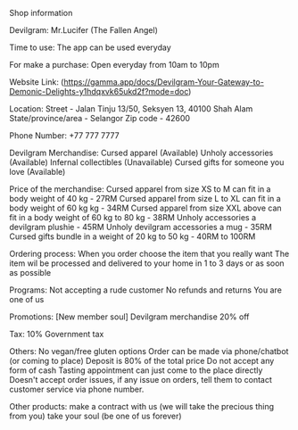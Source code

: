 Shop information

Devilgram:
Mr.Lucifer (The Fallen Angel)

Time to use:
The app can be used everyday 

For make a purchase:
Open everyday from 10am to 10pm

Website Link:
(https://gamma.app/docs/Devilgram-Your-Gateway-to-Demonic-Delights-y1hdqxvk65ukd2f?mode=doc)

Location:
Street - Jalan Tinju 13/50, Seksyen 13, 40100 Shah Alam
State/province/area - Selangor
Zip code - 42600

Phone Number:
+77 777 7777

Devilgram Merchandise:
Cursed apparel (Available)
Unholy accessories (Available)
Infernal collectibles (Unavailable)
Cursed gifts for someone you love (Available)


Price of the merchandise:
Cursed apparel from size XS to M can fit in a body weight of 40 kg - 27RM
Cursed apparel from size L to XL can fit in a body weight of 60 kg kg - 34RM
Cursed apparel from size XXL above can fit in a body weight of 60 kg to 80 kg - 38RM
Unholy accessories a devilgram plushie - 45RM
Unholy devilgram accessories a mug - 35RM
Cursed gifts bundle in a weight of 20 kg to 50 kg - 40RM to 100RM


Ordering process:
When you order choose the item that you really want
The item wil be processed and delivered to your home in 1 to 3 days or as soon as possible



Programs:
Not accepting a rude customer
No refunds and returns
You are one of us


Promotions:
[New member soul] Devilgram merchandise 20% off

Tax:
10% Government tax


Others:
No vegan/free gluten options
Order can be made via phone/chatbot (or coming to place)
Deposit is 80% of the total price
Do not accept any form of cash
Tasting appointment can just come to the place directly
Doesn't accept order issues, if any issue on orders, tell them to contact customer service via phone number.

Other products:
make a contract with us (we will take the precious thing from you)
take your soul (be one of us forever)
